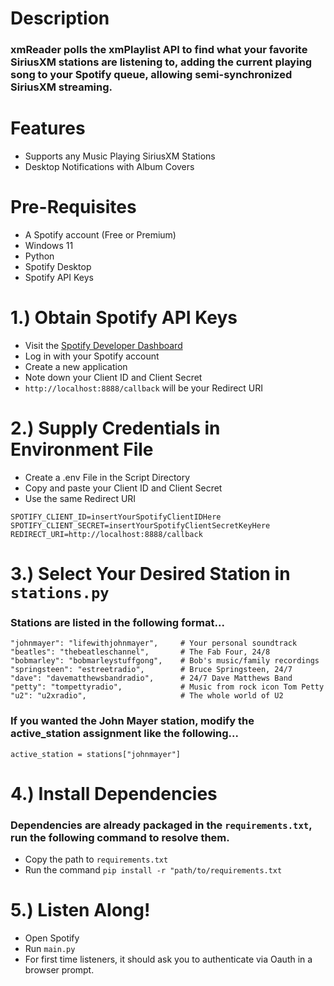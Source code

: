# Description
### xmReader polls the xmPlaylist API to find what your favorite SiriusXM stations are listening to, adding the current playing song to your Spotify queue, allowing semi-synchronized SiriusXM streaming.

# Features
* Supports any Music Playing SiriusXM Stations
* Desktop Notifications with Album Covers
  
# Pre-Requisites
* A Spotify account (Free or Premium)
* Windows 11
* Python
* Spotify Desktop
* Spotify API Keys
  
# 1.) Obtain Spotify API Keys
* Visit the [Spotify Developer Dashboard](https://developer.spotify.com)
* Log in with your Spotify account
* Create a new application
* Note down your Client ID and Client Secret
* `http://localhost:8888/callback` will be your Redirect URI
  
# 2.) Supply Credentials in Environment File
* Create a .env File in the Script Directory
* Copy and paste your Client ID and Client Secret
* Use the same Redirect URI
```
SPOTIFY_CLIENT_ID=insertYourSpotifyClientIDHere
SPOTIFY_CLIENT_SECRET=insertYourSpotifyClientSecretKeyHere
REDIRECT_URI=http://localhost:8888/callback
```

# 3.) Select Your Desired Station in `stations.py`
### Stations are listed in the following format...
```
"johnmayer": "lifewithjohnmayer",     # Your personal soundtrack
"beatles": "thebeatleschannel",       # The Fab Four, 24/8
"bobmarley": "bobmarleystuffgong",    # Bob's music/family recordings
"springsteen": "estreetradio",        # Bruce Springsteen, 24/7
"dave": "davematthewsbandradio",      # 24/7 Dave Matthews Band
"petty": "tompettyradio",             # Music from rock icon Tom Petty
"u2": "u2xradio",                     # The whole world of U2
```

### If you wanted the John Mayer station, modify the active_station assignment like the following...
```
active_station = stations["johnmayer"]
```

# 4.) Install Dependencies
### Dependencies are already packaged in the `requirements.txt`, run the following command to resolve them.
* Copy the path to `requirements.txt`
* Run the command `pip install -r "path/to/requirements.txt`

# 5.) Listen Along!
* Open Spotify
* Run `main.py`
* For first time listeners, it should ask you to authenticate via Oauth in a browser prompt.
